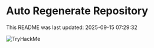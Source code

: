 # Auto Regenerate Repository

This README was last updated: 2025-09-15 07:29:32

 ![TryHackMe](https://tryhackme.com/badge/533634)